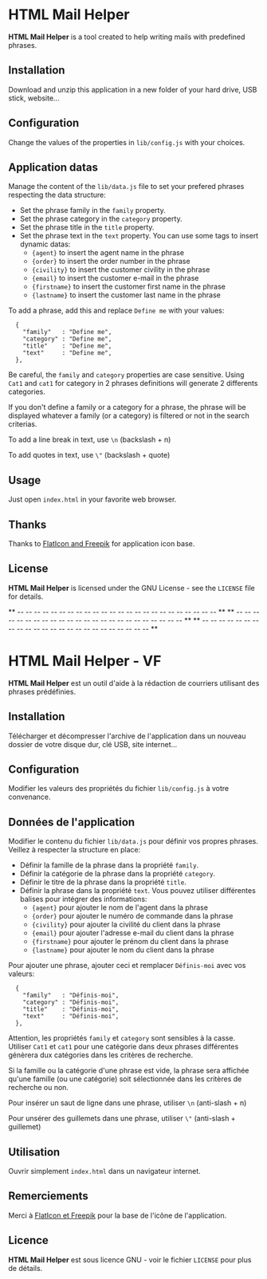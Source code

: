# HTML Mail Helper

**HTML Mail Helper** is a tool created to help writing mails with predefined phrases.

## Installation

Download and unzip this application in a new folder of your hard drive, USB stick, website...

## Configuration

Change the values of the properties in `lib/config.js` with your choices.

## Application datas

Manage the content of the `lib/data.js` file to set your prefered phrases respecting the data structure:

- Set the phrase family in the `family` property.
- Set the phrase category in the `category` property.
- Set the phrase title in the `title` property.
- Set the phrase text in the `text` property. You can use some tags to insert dynamic datas:
  * `{agent}` to insert the agent name in the phrase
  * `{order}` to insert the order number in the phrase
  * `{civility}` to insert the customer civility in the phrase
  * `{email}` to insert the customer e-mail in the phrase
  * `{firstname}` to insert the customer first name in the phrase
  * `{lastname}` to insert the customer last name in the phrase

To add a phrase, add this and replace `Define me` with your values:
```
  {
    "family"   : "Define me",
    "category" : "Define me",
    "title"    : "Define me",
    "text"     : "Define me",
  },
```

Be careful, the `family` and `category` properties are case sensitive. Using `Cat1` and `cat1` for category in 2 phrases definitions will generate 2 differents categories.

If you don't define a family or a category for a phrase, the phrase will be displayed whatever a family (or a category) is filtered or not in the search criterias.

To add a line break in text, use `\n` (backslash + n)

To add quotes in text, use `\"` (backslash + quote)

## Usage

Just open `index.html` in your favorite web browser.

## Thanks

Thanks to [FlatIcon and Freepik](https://www.flaticon.com/free-icon/letter_1027530) for application icon base.

## License

**HTML Mail Helper** is licensed under the GNU License - see the `LICENSE` file for details.



** -- -- -- -- -- -- -- -- -- -- -- -- -- -- -- -- -- -- -- -- -- -- -- -- **
** -- -- -- -- -- -- -- -- -- -- -- -- -- -- -- -- -- -- -- -- -- -- -- -- **
** -- -- -- -- -- -- -- -- -- -- -- -- -- -- -- -- -- -- -- -- -- -- -- -- **



# HTML Mail Helper - VF

**HTML Mail Helper** est un outil d'aide à la rédaction de courriers utilisant des phrases prédéfinies.

## Installation

Télécharger et décompresser l'archive de l'application dans un nouveau dossier de votre disque dur, clé USB, site internet...

## Configuration

Modifier les valeurs des propriétés du fichier `lib/config.js` à votre convenance.

## Données de l'application

Modifier le contenu du fichier `lib/data.js` pour définir vos propres phrases. Veillez à respecter la structure en place:

- Définir la famille de la phrase dans la propriété `family`.
- Définir la catégorie de la phrase dans la propriété `category`.
- Définir le titre de la phrase dans la propriété `title`.
- Définir la phrase dans la propriété `text`. Vous pouvez utiliser différentes balises pour intégrer des informations:
  * `{agent}` pour ajouter le nom de l'agent dans la phrase
  * `{order}` pour ajouter le numéro de commande dans la phrase
  * `{civility}` pour ajouter la civilité du client dans la phrase
  * `{email}` pour ajouter l'adresse e-mail du client dans la phrase
  * `{firstname}` pour ajouter le prénom du client dans la phrase
  * `{lastname}` pour ajouter le nom du client dans la phrase

Pour ajouter une phrase, ajouter ceci et remplacer `Définis-moi` avec vos valeurs:
```
  {
    "family"   : "Définis-moi",
    "category" : "Définis-moi",
    "title"    : "Définis-moi",
    "text"     : "Définis-moi",
  },
```

Attention, les propriétés `family` et `category` sont sensibles à la casse. Utiliser `Cat1` et `cat1` pour une catégorie dans deux phrases différentes génèrera dux catégories dans les critères de recherche.

Si la famille ou la catégorie d'une phrase est vide, la phrase sera affichée qu'une famille (ou une catégorie) soit sélectionnée dans les critères de recherche ou non.

Pour insérer un saut de ligne dans une phrase, utiliser `\n` (anti-slash + n)

Pour unsérer des guillemets dans une phrase, utiliser `\"` (anti-slash + guillemet)

## Utilisation

Ouvrir simplement `index.html` dans un navigateur internet.

## Remerciements

Merci à [FlatIcon et Freepik](https://www.flaticon.com/free-icon/letter_1027530) pour la base de l'icône de l'application.

## Licence

**HTML Mail Helper** est sous licence GNU - voir le fichier `LICENSE` pour plus de détails.
